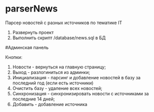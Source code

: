 # parserNews
Парсер новостей с разных источников по тематике IT

1. Развернуть проект
2. Выполнить скрипт /database/news.sql в БД

#Админская панель

Кнопки:
1) Новости - вернуться на главную страницу;
2) Выход - разлогиниться из админки;
3) Инициализация - парсинг и добавление новостей в базу за последний год (если есть источники)
4) Очистить базу - удаление всех новостей;
5) Синхронизация - синхронизировать новости с источниками за последние 14 дней;
6) Добавить - добавление источника

